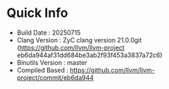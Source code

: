 # Quick Info
* Build Date : 20250715
* Clang Version : ZyC clang version 21.0.0git (https://github.com/llvm/llvm-project eb6da944af31dd684be3ab2f93f453a3837a72c6)
* Binutils Version : master
* Compiled Based : https://github.com/llvm/llvm-project/commit/eb6da944

